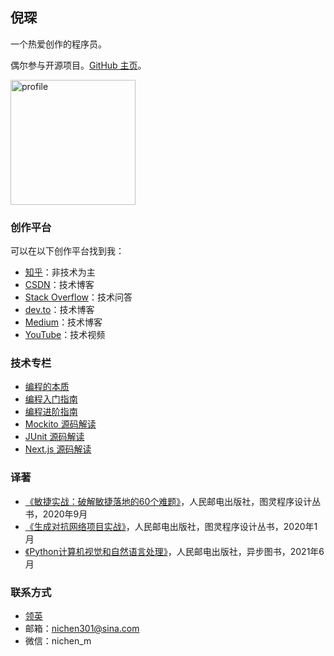 ## 倪琛

一个热爱创作的程序员。

偶尔参与开源项目。[GitHub 主页](https://github.com/chen-ni)。

<img width="200" alt="profile" src="https://user-images.githubusercontent.com/25177645/182061667-2b214ca1-2720-4cab-a275-04bb2bd71f0d.png">

### 创作平台

可以在以下创作平台找到我：

- [知乎](https://www.zhihu.com/people/voissurtonchemin)：非技术为主
- [CSDN](https://blog.csdn.net/VoisSurTonChemin)：技术博客
- [Stack Overflow](https://stackoverflow.com/users/7438905/chen-ni?tab=profile)：技术问答
- [dev.to](https://dev.to/chenni)：技术博客
- [Medium](https://medium.com/@chen.ni)：技术博客
- [YouTube](https://www.youtube.com/channel/UCFUVkQ6DNToEPjgbmXhhvlA)：技术视频

### 技术专栏

- [编程的本质](https://www.zhihu.com/column/c_1537780429205196800)
- [编程入门指南](https://www.zhihu.com/column/c_1537784579317977088)
- [编程进阶指南](https://www.zhihu.com/column/c_1539720267319885824)
- [Mockito 源码解读](https://blog.csdn.net/voissurtonchemin/category_11851543.html)
- [JUnit 源码解读](https://blog.csdn.net/voissurtonchemin/category_11863385.html)
- [Next.js 源码解读](https://blog.csdn.net/voissurtonchemin/category_11503809.html)

### 译著

- [《敏捷实战：破解敏捷落地的60个难题》](https://book.douban.com/subject/35222610/)，人民邮电出版社，图灵程序设计丛书，2020年9月
- [《生成对抗网络项目实战》](https://book.douban.com/subject/34925965/)，人民邮电出版社，图灵程序设计丛书，2020年1月
- [《Python计算机视觉和自然语言处理》](https://book.douban.com/subject/36014673/)，人民邮电出版社，异步图书，2021年6月

### 联系方式

- [领英](https://www.linkedin.com/in/chen-ni-2b40491b6/)
- 邮箱：nichen301@sina.com
- 微信：nichen_m
